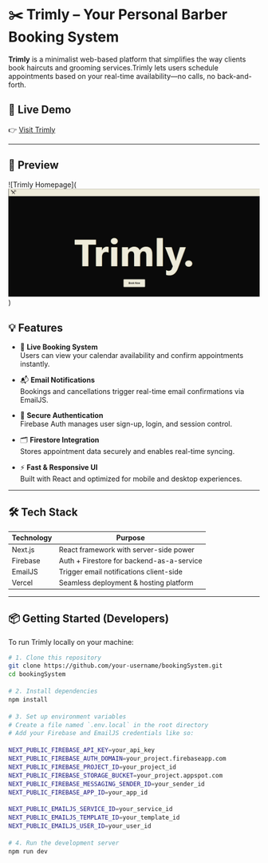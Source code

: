 # ✂️ Trimly – Your Personal Barber Booking System

**Trimly** is a minimalist web-based platform that simplifies the way clients book haircuts and grooming services.Trimly lets users schedule appointments based on your real-time availability—no calls, no back-and-forth.

## 🚀 Live Demo

👉 [Visit Trimly](https://booking-system-nu-beryl.vercel.app/welcome)  


---

## 📸 Preview

![Trimly Homepage](![alt text](image-1.png))  



## 💡 Features

- 📅 **Live Booking System**  
  Users can view your calendar availability and confirm appointments instantly.

- 📬 **Email Notifications**  
  Bookings and cancellations trigger real-time email confirmations via EmailJS.

- 🔐 **Secure Authentication**  
  Firebase Auth manages user sign-up, login, and session control.

- 🗂️ **Firestore Integration**  
  Stores appointment data securely and enables real-time syncing.

- ⚡ **Fast & Responsive UI**  
  Built with React and optimized for mobile and desktop experiences.

---

## 🛠️ Tech Stack

| Technology  | Purpose                                |
|-------------|----------------------------------------|
| Next.js     | React framework with server-side power |
| Firebase    | Auth + Firestore for backend-as-a-service |
| EmailJS     | Trigger email notifications client-side |
| Vercel      | Seamless deployment & hosting platform |

---

## 📦 Getting Started (Developers)

To run Trimly locally on your machine:

```bash
# 1. Clone this repository
git clone https://github.com/your-username/bookingSystem.git
cd bookingSystem

# 2. Install dependencies
npm install

# 3. Set up environment variables
# Create a file named `.env.local` in the root directory
# Add your Firebase and EmailJS credentials like so:

NEXT_PUBLIC_FIREBASE_API_KEY=your_api_key
NEXT_PUBLIC_FIREBASE_AUTH_DOMAIN=your_project.firebaseapp.com
NEXT_PUBLIC_FIREBASE_PROJECT_ID=your_project_id
NEXT_PUBLIC_FIREBASE_STORAGE_BUCKET=your_project.appspot.com
NEXT_PUBLIC_FIREBASE_MESSAGING_SENDER_ID=your_sender_id
NEXT_PUBLIC_FIREBASE_APP_ID=your_app_id

NEXT_PUBLIC_EMAILJS_SERVICE_ID=your_service_id
NEXT_PUBLIC_EMAILJS_TEMPLATE_ID=your_template_id
NEXT_PUBLIC_EMAILJS_USER_ID=your_user_id

# 4. Run the development server
npm run dev
